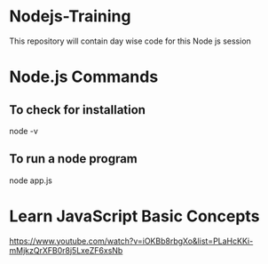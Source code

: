# Nodejs-Training
This repository will contain day wise code for this Node js session

# Node.js Commands
## To check for installation
node -v 

## To run a node program
node app.js

# Learn JavaScript Basic Concepts 
https://www.youtube.com/watch?v=iOKBb8rbgXo&list=PLaHcKKi-mMjkzQrXFB0r8j5LxeZF6xsNb
